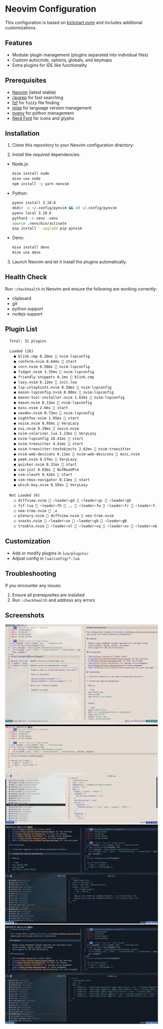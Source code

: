 # Neovim Configuration

This configuration is based on [kickstart.nvim](https://github.com/nvim-lua/kickstart.nvim) and includes additional customizations.

## Features

- Modular plugin management (plugins separated into individual files)
- Custom autocmds, options, globals, and keymaps
- Extra plugins for IDE like functionality

## Prerequisites

- [Neovim](https://neovim.io/) (latest stable)
- [ripgrep](https://github.com/BurntSushi/ripgrep) for fast searching
- [fzf](https://github.com/junegunn/fzf) for fuzzy file finding
- [mise](https://github.com/jdx/mise) for language version management
- [pyenv](https://github.com/pyenv/pyenv) for python management
- [Nerd Font](https://www.nerdfonts.com/font-downloads) for icons and glyphs

## Installation

1. Clone this repository to your Neovim configuration directory:

2. Install the required dependencies:

- Node.js:

  ```bash
  mise install node
  mise use node
  npm install -g yarn neovim
  ```

- Python:

  ```bash
  pyenv install 3.10.6
  mkdir -p ~/.config/pynvim && cd ~/.config/pynvim
  pyenv local 3.10.6
  python3 -m venv .venv
  source .venv/bin/activate
  pip install --upgrade pip pynvim
  ```

- Deno:
  ```bash
  mise install deno
  mise use deno
  ```

3. Launch Neovim and let it install the plugins automatically.

## Health Check

Run `:checkhealth` in Neovim and ensure the following are working correctly:

- clipboard
- git
- python support
- nodejs support

## Plugin List

```bash
  Total: 32 plugins

  Loaded (26)
    ● blink.cmp 6.26ms  nvim-lspconfig
    ● conform.nvim 0.64ms  start
    ● corn.nvim 0.58ms  nvim-lspconfig
    ● fidget.nvim 3.35ms  nvim-lspconfig
    ● friendly-snippets 0.1ms  blink.cmp
    ● lazy.nvim 6.12ms  init.lua
    ● lsp-inlayhints.nvim 0.58ms  nvim-lspconfig
    ● mason-lspconfig.nvim 0.08ms  nvim-lspconfig
    ● mason-tool-installer.nvim 1.63ms  nvim-lspconfig
    ● mason.nvim 0.12ms  nvim-lspconfig
    ● mini.nvim 2.6ms  start
    ● neodev.nvim 0.73ms  nvim-lspconfig
    ● nightfox.nvim 1.95ms  start
    ● noice.nvim 0.95ms  VeryLazy
    ● nui.nvim 0.19ms  noice.nvim
    ● nvim-colorizer.lua 1.23ms  VeryLazy
    ● nvim-lspconfig 18.41ms  start
    ● nvim-treesitter 4.41ms  start
    ● nvim-treesitter-textobjects 2.62ms  nvim-treesitter
    ● nvim-web-devicons 0.11ms 󰢱 nvim-web-devicons  mini.nvim
    ● peek.nvim 0.57ms  VeryLazy
    ● quicker.nvim 0.31ms  start
    ● vim-just 0.03ms  BufReadPre
    ● vim-sleuth 0.42ms  start
    ● vim-tmux-navigator 0.11ms  start
    ● which-key.nvim 0.55ms  VeryLazy

  Not Loaded (6)
    ○ diffview.nvim  <leader>gd  <leader>gc  <leader>gh
    ○ fzf-lua  <leader>fh  ,,  <leader>fw  <leader>fr  <leader>f.  <leader>fp  <leader><leader>  <leader>fb  <C-P>  ,r  <leader>fd  <leader>ff  <leader>fn  <leader>fg  <leader>f/
    ○ neo-tree.nvim  ,e
    ○ plenary.nvim  diffview.nvim  neo-tree.nvim
    ○ snacks.nvim  <leader>un  <leader>gb  <leader>gB
    ○ trouble.nvim  <leader>xl  <leader>xq  <leader>xx  <leader>xb  <leader>xs
```

## Customization

- Add or modify plugins in `lua/plugins/`
- Adjust config in `lua/config/*.lua`

## Troubleshooting

If you encounter any issues:

1. Ensure all prerequisites are installed
2. Run `:checkhealth` and address any errors

## Screenshots

![Day Mode 1](screenshots/day1.png)
![Day Mode 2](screenshots/day2.png)
![Night Mode 1](screenshots/night1.png)
![Night Mode 2](screenshots/night2.png)
